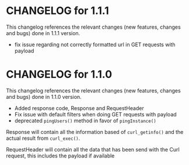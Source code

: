 CHANGELOG for 1.1.1
=================
This changelog references the relevant changes (new features, changes and bugs) done in 1.1.1 version.
  * fix issue regarding not correctly formatted url in GET requests with payload

CHANGELOG for 1.1.0
=================
This changelog references the relevant changes (new features, changes and bugs) done in 1.1.0 version.
  * Added response code, Response and RequestHeader
  * Fix issue with default filters when doing GET requests with payload
  * deprecated `pingUsers()` method in favor of `pingInstance()`
  
  
Response will contain all the information based of `curl_getinfo()` and the actual result from `curl_exec()`. 

RequestHeader will contain all the data that has been send with the Curl request, this includes the payload if available